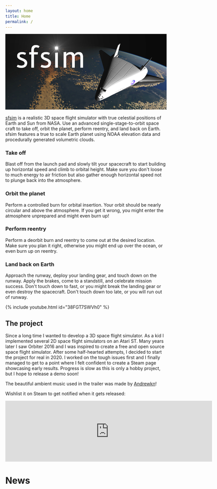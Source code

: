 ```yaml
---
layout: home
title: Home
permalink: /
---
```


[![sfsim header image](sfsim.jpg)][1]

[sfsim][1] is a realistic 3D space flight simulator with true celestial positions of Earth and Sun from NASA.
Use an advanced single-stage-to-orbit space craft to take off, orbit the planet, perform reentry, and land back on Earth.
sfsim features a true to scale Earth planet using NOAA elevation data and procedurally generated volumetric clouds.

### Take off
Blast off from the launch pad and slowly tilt your spacecraft to start building up horizontal speed and climb to orbital height.
Make sure you don't loose to much energy to air friction but also gather enough horizontal speed not to plunge back into the atmosphere.
<!-- insert take off animation -->

### Orbit the planet
Perform a controlled burn for orbital insertion.
Your orbit should be nearly circular and above the atmosphere.
If you get it wrong, you might enter the atmosphere unprepared and might even burn up!
<!-- insert animation of orbital insertion burn -->

### Perform reentry
Perform a deorbit burn and reentry to come out at the desired location.
Make sure you plan it right, otherwise you might end up over the ocean, or even burn up on reentry.
<!-- insert animation of reentry -->

### Land back on Earth
Approach the runway, deploy your landing gear, and touch down on the runway.
Apply the brakes, come to a standstill, and celebrate mission success.
Don't touch down to fast, or you might break the landing gear or even destroy the spacecraft. Don't touch down too late, or you will run out of runway.
<!-- insert animation of successful landing -->

{% include youtube.html id="38FGT7SWVh0" %}

## The project
Since a long time I wanted to develop a 3D space flight simulator.
As a kid I implemented several 2D space flight simulators on an Atari ST.
Many years later I saw Orbiter 2016 and I was inspired to create a free and open source space flight simulator.
After some half-hearted attempts, I decided to start the project for real in 2020.
I worked on the tough issues first and I finally managed to get to a point where I felt confident to create a Steam page showcasing early results.
Progress is slow as this is only a hobby project, but I hope to release a demo soon!

The beautiful ambient music used in the trailer was made by [Andrewkn][2]!

Wishlist it on Steam to get notified when it gets released:

<div class="embed-container">
  <iframe src="https://store.steampowered.com/widget/3687560/" frameborder="0" width="646" height="190"></iframe>
</div>

# News

[1]: https://wedesoft.github.io/sfsim/
[2]: https://freesound.org/people/Andrewkn/
